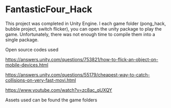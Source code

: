 
# FantasticFour_Hack
This project was completed in Unity Engine. I each game folder (pong_hack, bubble project, switch flicker), you can open the unity package to play the game. Unfortunately, there was not enough time to compile them into a single package.

Open source codes used

https://answers.unity.com/questions/753821/how-to-flick-an-object-on-mobile-devices.html

https://answers.unity.com/questions/55179/cheapest-way-to-catch-collisions-on-very-fast-movi.html

https://www.youtube.com/watch?v=zc8ac_qUXQY

Assets used can be found the game folders
